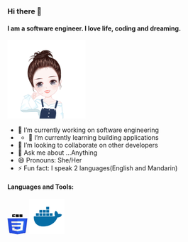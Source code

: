 ### Hi there 👋

#### I am a software engineer. I love life, coding and dreaming.

<img src="https://github.com/Haozhen-Shu/haozhen-shu/blob/main/profile.png" width=35% height=35%>   


- 🔭 I’m currently working on software engineering                                                                                        
-  - 🌱 I’m currently learning building applications
- 👯 I’m looking to collaborate on other developers
- 💬 Ask me about ...Anything
- 😄 Pronouns: She/Her
- ⚡ Fun fact: I speak 2 languages(English and Mandarin)

#### Languages and Tools:
<div>
<img src="https://github.com/Haozhen-Shu/haozhen-shu/blob/main/icons/css.jpeg?raw=true" width=45 height=45>
<img src="https://github.com/Haozhen-Shu/haozhen-shu/blob/main/icons/docker.png?raw=true" width=80 height=80>
</div>
